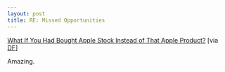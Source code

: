 ```yaml
---
layout: post
title: RE: Missed Opportunities
---
```


[What If You Had Bought Apple Stock Instead of That Apple Product?](http://www.kyleconroy.com/apple-stock.php) [via [DF](http://daringfireball.net/linked/2010/04/26/aapl)]

Amazing.